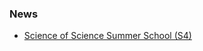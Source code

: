 ### News
- <i class="fas fa-newspaper"></i> [Science of Science Summer School (S4)](https://s4.scienceofscience.org/)
